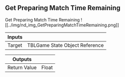 ## Get Preparing Match Time Remaining
Get Preparing Match Time Remaining
![[../img/nd_img_GetPreparingMatchTimeRemaining.png]]

|Inputs||
|--|--|
| Target | TBLGame State Object Reference |

|Outputs||
|--|--|
| Return Value | Float |

